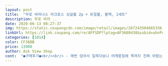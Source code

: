 ```yaml
---
layout: post 
title:  "무로 바라나스 라크로스 싱글볼 2p + 듀얼볼, 블랙, 1세트" 
description: 무로 바라 ..
date: 2020-06-13 08:27:37 
img: https://static.coupangcdn.com/image/retail/images/267243504665336-6bef6c8f-5b6a-4939-813a-8a533e0eb705.jpg 
linkUrl: https://link.coupang.com/re/AFFSDP?lptag=AF3600438&subid=ahnPublicAsk&pageKey=1082864655&itemId=2036045233&vendorItemId=70035466317&traceid=V0-113-d899e3fc40576c59 
categories: [1014] 
color: CF36BB 
price: 13900 
author: Ask View Shop 
cont:  "●구매후기●<br/><br/> - 매번 앉아서 일하다보니 어깨뭉침에 목까지 진짜 아팠는데 수시로 시간될때마다 문질문질해주고있어요ㅋㅋ 확실히 풀리는 느낌이 많이 듭니다.<br/> 책상에 오래 앉아있는 분들이거나 홈트에서 마사지해야하는 분들에게 강추드립니다!<br/><br/> - 보통 마사지볼 제품들은 싱글볼 따로 듀얼볼 따로 판매하는 경우를 많이 봤는데 이건 두가지 다른 제품이 한번에 들어있어서 구매하는데 진짜 편했어요! 다른 쓸 때 없는 곳에 돈을 안써서 아낀느낌이랄까!?<br/><br/> - 조금 걱정됐던 게 이게 무게가 좀 무거우면 어떻게하나, 크기가 작으면 어떻게하나 고민이 많았는데 진짜 한손에 딱 들어오고 들기편한 무게더라구요! 이곳저곳 옮기면서 마사지하기 진짜 편합니다.<br/><br/><br/> - 처음에 이걸로 스트레칭이나 마사지를 하려면 진짜 막연하고 어려울텐데 이 제품은 운동매뉴얼이 들어가있어서 쉽게 따라할 수 있어요.<br/> 바라나스도 운동매뉴얼이 있었는데 진짜 초보자한테 어렵지 않게 운동하는 법을 잘 알려주려고 한 것 같아요!<br/>1.<br/> 싱글볼, 듀얼볼<br/>2.<br/> 초보자를 위한 운동가이드<br/>3.<br/> 적당한 크기, 무게<br/>.<br/> ★ 장점<br/>.<br/> ★★★.<br/> ★.<br/> ★<br/>그리고 일정이끝나고 집에서는 집안일하거나 티비보거나할때 싱글볼하나와<br/>다음날 다리붓기도 덜하고 몸이 무거운 느낌도 많이 줄었습니다.<br/><br/>듀얼볼 이용해서 발바닥부터 허리까지 신경써주면서 마사지해주고있는데<br/>마사지 원래 좋아하시는 분들은 강추강추 무조건 사세요 !!<br/>마사지볼 같은경우 한번도 사용해본적이 없어서 안에 내장되어 있는 사용법을 참고해서 사용해봤습니다.<br/><br/>무로 바라나스 필라테스 라크로스 마사지볼 정말 체고시댜!!!<br/>사용하기 쉽게 기본적인 사용방법은 설명서 따라하셔도 충분하고<br/>사용한뒤로는 트레이너 선생님 말처럼 운동피로가 풀려서 그런지<br/>싱글볼 하나는 가방에 넣어두고 밖으로 나갈때는 꼭 챙겨나가서<br/>아특히 저는 이 볼을 아침에 일어나자마자 발바닥을 굴려주는것을 추천드립니다.<br/> 발이 몸전체를 책임지는 부분이기도 하고 정말 쉽고 간단하게 시원해지는 느낌을 즉각적으루 느끼실수 있으실거에요!! 사용하면할수록 너무 맘에들어서 회사분들한테도 추천드리고 있습니다.<br/> 착한가격에 언제어디서든 사용할수있는게 가장 장점인것같습니다 ! 강추 !<br/>연구해가면서 사용하셔도 좋은<br/>운동 전후로 사용하고 집에서도 사용해주면 좋다고하셔서<br/>운동은 꾸준히 PT받고있는데 요즘들어 몸이 자꾸 찌뿌둥해서<br/>운동을 안하시는 분들도<br/>운동전후로는 전신한번 그리고 그날 운동하는 부위에 사용해주고있습니다.<br/><br/>전체가 단단한 하드타입이다보니 볼어디로든 굴려도 시원합니다.<br/><br/>집에 하나쯤있으면 좋을 그런 운동기구입니다.<br/><br/>집에서 티비보면서 피로를 풀수있으니 추천드립니다.<br/><br/>집에서 하체쪽을 집중적으로 관리해주는 이유는 하루동안 하체로 몰린 피로인해<br/>찌뿌둥함이 사라졌습니다.<br/><br/>처음에 나는 이런거 사용안해봐서 몰라 라고 하시는분들도<br/>총 3개의 볼이 들어있는데 싱글볼2개랑 더블볼 1개 이렇게 총세개가 들어있어<br/>총평<br/>추천받고 구매했습니다.<br/><br/>크기도 적당해서 사무실에서도 사용해도 되고 휴대하기도 간편한 크기입니다.<br/> 지하철안에서나 버스에서도 이동중에 손으로 굴려주기만 하면 스트레칭 끝입니다 잠깐의 시간이라도 안하는것보단 하는게 좋겟죠 ㅋㅋㅋ<br/>트레이너 선생님께 물어보니 운동피로가 쌓여서 그렇다고하여<br/>피로감을 느껴서 허리밑을 집중해서 관리해주는데<br/>하루종일 서있는 직업이라 자주 마사지를 받곤하는데 사실 자주받기엔 가격적으로도 부담이 되서 홈트레이닝에 요새 관심이 많습니다.<br/><br/>허벅지 어깨 목선 여기저기 마사지해주는 편이고<br/><br/> - 매번 앉아서 일하다보니 어깨뭉침에 목까지 진짜 아팠는데 수시로 시간될때마다 문질문질해주고있어요ㅋㅋ 확실히 풀리는 느낌이 많이 듭니다.<br/> 책상에 오래 앉아있는 분들이거나 홈트에서 마사지해야하는 분들에게 강추드립니다!<br/><br/> - 보통 마사지볼 제품들은 싱글볼 따로 듀얼볼 따로 판매하는 경우를 많이 봤는데 이건 두가지 다른 제품이 한번에 들어있어서 구매하는데 진짜 편했어요! 다른 쓸 때 없는 곳에 돈을 안써서 아낀느낌이랄까!?<br/><br/> - 조금 걱정됐던 게 이게 무게가 좀 무거우면 어떻게하나, 크기가 작으면 어떻게하나 고민이 많았는데 진짜 한손에 딱 들어오고 들기편한 무게더라구요! 이곳저곳 옮기면서 마사지하기 진짜 편합니다.<br/><br/><br/> - 처음에 이걸로 스트레칭이나 마사지를 하려면 진짜 막연하고 어려울텐데 이 제품은 운동매뉴얼이 들어가있어서 쉽게 따라할 수 있어요.<br/> 바라나스도 운동매뉴얼이 있었는데 진짜 초보자한테 어렵지 않게 운동하는 법을 잘 알려주려고 한 것 같아요!<br/>1.<br/> 싱글볼, 듀얼볼<br/>2.<br/> 초보자를 위한 운동가이드<br/>3.<br/> 적당한 크기, 무게<br/>.<br/> ★ 장점<br/>.<br/> ★★★.<br/> ★.<br/> ★<br/>그리고 일정이끝나고 집에서는 집안일하거나 티비보거나할때 싱글볼하나와<br/>다음날 다리붓기도 덜하고 몸이 무거운 느낌도 많이 줄었습니다.<br/><br/>듀얼볼 이용해서 발바닥부터 허리까지 신경써주면서 마사지해주고있는데<br/>마사지 원래 좋아하시는 분들은 강추강추 무조건 사세요 !!<br/>마사지볼 같은경우 한번도 사용해본적이 없어서 안에 내장되어 있는 사용법을 참고해서 사용해봤습니다.<br/><br/>무로 바라나스 필라테스 라크로스 마사지볼 정말 체고시댜!!!<br/>사용하기 쉽게 기본적인 사용방법은 설명서 따라하셔도 충분하고<br/>사용한뒤로는 트레이너 선생님 말처럼 운동피로가 풀려서 그런지<br/>싱글볼 하나는 가방에 넣어두고 밖으로 나갈때는 꼭 챙겨나가서<br/>아특히 저는 이 볼을 아침에 일어나자마자 발바닥을 굴려주는것을 추천드립니다.<br/> 발이 몸전체를 책임지는 부분이기도 하고 정말 쉽고 간단하게 시원해지는 느낌을 즉각적으루 느끼실수 있으실거에요!! 사용하면할수록 너무 맘에들어서 회사분들한테도 추천드리고 있습니다.<br/> 착한가격에 언제어디서든 사용할수있는게 가장 장점인것같습니다 ! 강추 !<br/>연구해가면서 사용하셔도 좋은<br/>운동 전후로 사용하고 집에서도 사용해주면 좋다고하셔서<br/>운동은 꾸준히 PT받고있는데 요즘들어 몸이 자꾸 찌뿌둥해서<br/>운동을 안하시는 분들도<br/>운동전후로는 전신한번 그리고 그날 운동하는 부위에 사용해주고있습니다.<br/><br/>전체가 단단한 하드타입이다보니 볼어디로든 굴려도 시원합니다.<br/><br/>집에 하나쯤있으면 좋을 그런 운동기구입니다.<br/><br/>집에서 티비보면서 피로를 풀수있으니 추천드립니다.<br/><br/>집에서 하체쪽을 집중적으로 관리해주는 이유는 하루동안 하체로 몰린 피로인해<br/>찌뿌둥함이 사라졌습니다.<br/><br/>처음에 나는 이런거 사용안해봐서 몰라 라고 하시는분들도<br/>총 3개의 볼이 들어있는데 싱글볼2개랑 더블볼 1개 이렇게 총세개가 들어있어<br/>총평<br/>추천받고 구매했습니다.<br/><br/>크기도 적당해서 사무실에서도 사용해도 되고 휴대하기도 간편한 크기입니다.<br/> 지하철안에서나 버스에서도 이동중에 손으로 굴려주기만 하면 스트레칭 끝입니다 잠깐의 시간이라도 안하는것보단 하는게 좋겟죠 ㅋㅋㅋ<br/>트레이너 선생님께 물어보니 운동피로가 쌓여서 그렇다고하여<br/>피로감을 느껴서 허리밑을 집중해서 관리해주는데<br/>하루종일 서있는 직업이라 자주 마사지를 받곤하는데 사실 자주받기엔 가격적으로도 부담이 되서 홈트레이닝에 요새 관심이 많습니다.<br/><br/>허벅지 어깨 목선 여기저기 마사지해주는 편이고<br/><br/> - 매번 앉아서 일하다보니 어깨뭉침에 목까지 진짜 아팠는데 수시로 시간될때마다 문질문질해주고있어요ㅋㅋ 확실히 풀리는 느낌이 많이 듭니다.<br/> 책상에 오래 앉아있는 분들이거나 홈트에서 마사지해야하는 분들에게 강추드립니다!<br/><br/> - 보통 마사지볼 제품들은 싱글볼 따로 듀얼볼 따로 판매하는 경우를 많이 봤는데 이건 두가지 다른 제품이 한번에 들어있어서 구매하는데 진짜 편했어요! 다른 쓸 때 없는 곳에 돈을 안써서 아낀느낌이랄까!?<br/><br/> - 조금 걱정됐던 게 이게 무게가 좀 무거우면 어떻게하나, 크기가 작으면 어떻게하나 고민이 많았는데 진짜 한손에 딱 들어오고 들기편한 무게더라구요! 이곳저곳 옮기면서 마사지하기 진짜 편합니다.<br/><br/><br/> - 처음에 이걸로 스트레칭이나 마사지를 하려면 진짜 막연하고 어려울텐데 이 제품은 운동매뉴얼이 들어가있어서 쉽게 따라할 수 있어요.<br/> 바라나스도 운동매뉴얼이 있었는데 진짜 초보자한테 어렵지 않게 운동하는 법을 잘 알려주려고 한 것 같아요!<br/>1.<br/> 싱글볼, 듀얼볼<br/>2.<br/> 초보자를 위한 운동가이드<br/>3.<br/> 적당한 크기, 무게<br/>.<br/> ★ 장점<br/>.<br/> ★★★.<br/> ★.<br/> ★<br/>그리고 일정이끝나고 집에서는 집안일하거나 티비보거나할때 싱글볼하나와<br/>다음날 다리붓기도 덜하고 몸이 무거운 느낌도 많이 줄었습니다.<br/><br/>듀얼볼 이용해서 발바닥부터 허리까지 신경써주면서 마사지해주고있는데<br/>마사지 원래 좋아하시는 분들은 강추강추 무조건 사세요 !!<br/>마사지볼 같은경우 한번도 사용해본적이 없어서 안에 내장되어 있는 사용법을 참고해서 사용해봤습니다.<br/><br/>무로 바라나스 필라테스 라크로스 마사지볼 정말 체고시댜!!!<br/>사용하기 쉽게 기본적인 사용방법은 설명서 따라하셔도 충분하고<br/>사용한뒤로는 트레이너 선생님 말처럼 운동피로가 풀려서 그런지<br/>싱글볼 하나는 가방에 넣어두고 밖으로 나갈때는 꼭 챙겨나가서<br/>아특히 저는 이 볼을 아침에 일어나자마자 발바닥을 굴려주는것을 추천드립니다.<br/> 발이 몸전체를 책임지는 부분이기도 하고 정말 쉽고 간단하게 시원해지는 느낌을 즉각적으루 느끼실수 있으실거에요!! 사용하면할수록 너무 맘에들어서 회사분들한테도 추천드리고 있습니다.<br/> 착한가격에 언제어디서든 사용할수있는게 가장 장점인것같습니다 ! 강추 !<br/>연구해가면서 사용하셔도 좋은<br/>운동 전후로 사용하고 집에서도 사용해주면 좋다고하셔서<br/>운동은 꾸준히 PT받고있는데 요즘들어 몸이 자꾸 찌뿌둥해서<br/>운동을 안하시는 분들도<br/>운동전후로는 전신한번 그리고 그날 운동하는 부위에 사용해주고있습니다.<br/><br/>전체가 단단한 하드타입이다보니 볼어디로든 굴려도 시원합니다.<br/><br/>집에 하나쯤있으면 좋을 그런 운동기구입니다.<br/><br/>집에서 티비보면서 피로를 풀수있으니 추천드립니다.<br/><br/>집에서 하체쪽을 집중적으로 관리해주는 이유는 하루동안 하체로 몰린 피로인해<br/>찌뿌둥함이 사라졌습니다.<br/><br/>처음에 나는 이런거 사용안해봐서 몰라 라고 하시는분들도<br/>총 3개의 볼이 들어있는데 싱글볼2개랑 더블볼 1개 이렇게 총세개가 들어있어<br/>총평<br/>추천받고 구매했습니다.<br/><br/>크기도 적당해서 사무실에서도 사용해도 되고 휴대하기도 간편한 크기입니다.<br/> 지하철안에서나 버스에서도 이동중에 손으로 굴려주기만 하면 스트레칭 끝입니다 잠깐의 시간이라도 안하는것보단 하는게 좋겟죠 ㅋㅋㅋ<br/>트레이너 선생님께 물어보니 운동피로가 쌓여서 그렇다고하여<br/>피로감을 느껴서 허리밑을 집중해서 관리해주는데<br/>하루종일 서있는 직업이라 자주 마사지를 받곤하는데 사실 자주받기엔 가격적으로도 부담이 되서 홈트레이닝에 요새 관심이 많습니다.<br/><br/>허벅지 어깨 목선 여기저기 마사지해주는 편이고<br/>" 
---
```

